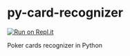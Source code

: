 # py-card-recognizer
[![Run on Repl.it](https://repl.it/badge/github/oriolbv/py-card-recognizer)](https://repl.it/github/oriolbv/py-card-recognizer)

Poker cards recognizer in Python

